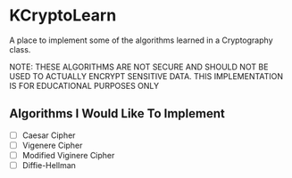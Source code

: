 # KCryptoLearn
A place to implement some of the algorithms learned in a Cryptography class.

NOTE: THESE ALGORITHMS ARE NOT SECURE AND SHOULD NOT BE USED TO ACTUALLY ENCRYPT SENSITIVE DATA.  THIS IMPLEMENTATION IS FOR EDUCATIONAL PURPOSES ONLY

## Algorithms I Would Like To Implement
- [ ] Caesar Cipher 
- [ ] Vigenere Cipher
- [ ] Modified Viginere Cipher
- [ ] Diffie-Hellman
